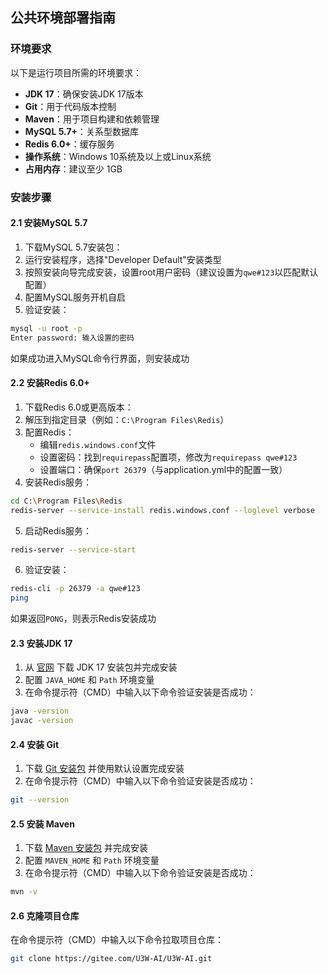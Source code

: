 ## 公共环境部署指南

### 环境要求
以下是运行项目所需的环境要求：

- **JDK 17**：确保安装JDK 17版本
- **Git**：用于代码版本控制
- **Maven**：用于项目构建和依赖管理
- **MySQL 5.7+**：关系型数据库
- **Redis 6.0+**：缓存服务
- **操作系统**：Windows 10系统及以上或Linux系统
- **占用内存**：建议至少 1GB

### 安装步骤

#### 2.1 安装MySQL 5.7

1. 下载MySQL 5.7安装包：<mcurl name="MySQL官方下载" url="https://dev.mysql.com/downloads/installer/"></mcurl>
2. 运行安装程序，选择"Developer Default"安装类型
3. 按照安装向导完成安装，设置root用户密码（建议设置为`qwe#123`以匹配默认配置）
4. 配置MySQL服务开机自启
5. 验证安装：

```bash
mysql -u root -p
Enter password: 输入设置的密码
```

如果成功进入MySQL命令行界面，则安装成功

#### 2.2 安装Redis 6.0+

1. 下载Redis 6.0或更高版本：<mcurl name="Redis官方下载" url="https://github.com/tporadowski/redis/releases"></mcurl>
2. 解压到指定目录（例如：`C:\Program Files\Redis`）
3. 配置Redis：
   - 编辑`redis.windows.conf`文件
   - 设置密码：找到`requirepass`配置项，修改为`requirepass qwe#123`
   - 设置端口：确保`port 26379`（与application.yml中的配置一致）
4. 安装Redis服务：

```bash
cd C:\Program Files\Redis
redis-server --service-install redis.windows.conf --loglevel verbose
```
5. 启动Redis服务：

```bash
redis-server --service-start
```
6. 验证安装：

```bash
redis-cli -p 26379 -a qwe#123
ping
```

如果返回`PONG`，则表示Redis安装成功

#### 2.3 安装JDK 17

1. 从 [官网](https://www.oracle.com/java/technologies/javase/jdk17-archive-downloads.html) 下载 JDK 17 安装包并完成安装
2. 配置 `JAVA_HOME` 和 `Path` 环境变量
3. 在命令提示符（CMD）中输入以下命令验证安装是否成功：

```bash
java -version
javac -version
```

#### 2.4 安装 Git

1. 下载 [Git 安装包](https://git-scm.com/downloads) 并使用默认设置完成安装
2. 在命令提示符（CMD）中输入以下命令验证安装是否成功：

```bash
git --version
```

#### 2.5 安装 Maven

1. 下载 [Maven 安装包](https://maven.apache.org/download.cgi) 并完成安装
2. 配置 `MAVEN_HOME` 和 `Path` 环境变量
3. 在命令提示符（CMD）中输入以下命令验证安装是否成功：

```bash
mvn -v
```

#### 2.6 克隆项目仓库

在命令提示符（CMD）中输入以下命令拉取项目仓库：

```bash
git clone https://gitee.com/U3W-AI/U3W-AI.git
```